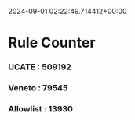 2024-09-01 02:22:49.714412+00:00
# Rule Counter 
 ### UCATE : 509192

 ### Veneto : 79545

 ### Allowlist : 13930